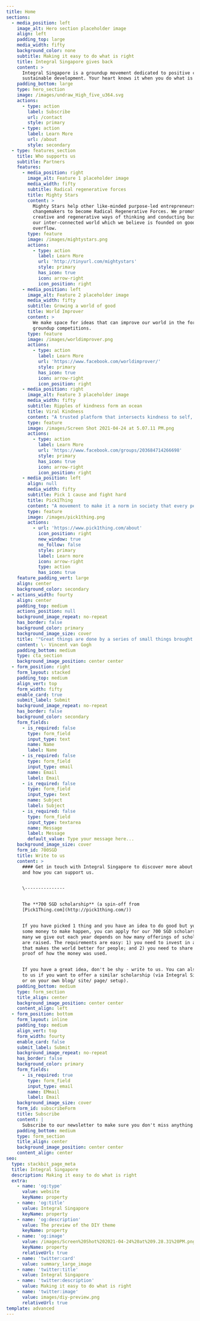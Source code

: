 ```yaml
---
title: Home
sections:
  - media_position: left
    image_alt: Hero section placeholder image
    align: left
    padding_top: large
    media_width: fifty
    background_color: none
    subtitle: Making it easy to do what is right
    title: Integral Singapore gives back
    content: >
      Integral Singapore is a groundup movement dedicated to positive change and
      sustainable development. Your heart knows it when you do what is right.
    padding_bottom: large
    type: hero_section
    image: /images/undraw_High_five_u364.svg
    actions:
      - type: action
        label: Subscribe
        url: /contact
        style: primary
      - type: action
        label: Learn More
        url: /about
        style: secondary
  - type: features_section
    title: Who supports us
    subtitle: Partners
    features:
      - media_position: right
        image_alt: Feature 1 placeholder image
        media_width: fifty
        subtitle: Radical regenerative forces
        title: Mighty Stars
        content: >
          Mighty Stars help other like-minded purpose-led entrepreneurs and
          changemakers to become Radical Regenerative Forces. We promote
          creative and regenerative ways of thinking and conducting business in
          our inter-connected world which we believe is founded on goodness in
          overflow.
        type: feature
        image: /images/mightystars.png
        actions:
          - type: action
            label: Learn More
            url: 'http://tinyurl.com/mightystars'
            style: primary
            has_icon: true
            icon: arrow-right
            icon_position: right
      - media_position: left
        image_alt: Feature 2 placeholder image
        media_width: fifty
        subtitle: Growing a world of good
        title: World Improver
        content: >
          We make space for ideas that can improve our world in the form of
          groundup competitions.
        type: feature
        image: /images/worldimprover.png
        actions:
          - type: action
            label: Learn More
            url: 'https://www.facebook.com/worldimprover/'
            style: primary
            has_icon: true
            icon: arrow-right
            icon_position: right
      - media_position: right
        image_alt: Feature 3 placeholder image
        media_width: fifty
        subtitle: Ripples of kindness form an ocean
        title: Viral Kindness
        content: "A trusted platform that intersects kindness to self, others (charity) and Mother Earth (sustainability). A community that shares and learns about\_positive, encouraging and valid information.\n"
        type: feature
        image: /images/Screen Shot 2021-04-24 at 5.07.11 PM.png
        actions:
          - type: action
            label: Learn More
            url: 'https://www.facebook.com/groups/203684714266698'
            style: primary
            has_icon: true
            icon: arrow-right
            icon_position: right
      - media_position: left
        align: null
        media_width: fifty
        subtitle: Pick 1 cause and fight hard
        title: Pick1Thing
        content: "A movement to make it a norm in society that every person fights hard for a cause that makes the world better for people.\_Imagine a world where everyone fights for something good. Imagine how many things we can dramatically improve. Imagine what a future we can build."
        type: feature
        image: /images/pick1thing.png
        actions:
          - url: 'https://www.pick1thing.com/about'
            icon_position: right
            new_window: true
            no_follow: false
            style: primary
            label: Learn more
            icon: arrow-right
            type: action
            has_icon: true
    feature_padding_vert: large
    align: center
    background_color: secondary
  - actions_width: fourty
    align: center
    padding_top: medium
    actions_position: null
    background_image_repeat: no-repeat
    has_border: false
    background_color: primary
    background_image_size: cover
    title: '"Great things are done by a series of small things brought together"'
    content: \- Vincent van Gogh
    padding_bottom: medium
    type: cta_section
    background_image_position: center center
  - form_position: right
    form_layout: stacked
    padding_top: medium
    align_vert: top
    form_width: fifty
    enable_card: true
    submit_label: Submit
    background_image_repeat: no-repeat
    has_border: false
    background_color: secondary
    form_fields:
      - is_required: false
        type: form_field
        input_type: text
        name: Name
        label: Name
      - is_required: false
        type: form_field
        input_type: email
        name: Email
        label: Email
      - is_required: false
        type: form_field
        input_type: text
        name: Subject
        label: Subject
      - is_required: false
        type: form_field
        input_type: textarea
        name: Message
        label: Message
        default_value: Type your message here...
    background_image_size: cover
    form_id: 700SGD
    title: Write to us
    content: >
      #### Get in touch with Integral Singapore to discover more about our work
      and how you can support us.


      \---------------


      The **700 SGD scholarship** (a spin-off from
      [Pick1Thing.com](http://pick1thing.com/))


      If you have picked 1 thing and you have an idea to do good but you need
      some money to make happen, you can apply for our 700 SGD scholarship. How
      many we give out each year depends on how many offerings of scholarships
      are raised. The requirements are easy: 1) you need to invest in a cause
      that makes the world better for people; and 2) you need to share back
      proof of how the money was used.


      If you have a great idea, don't be shy - write to us. You can also write
      to us if you want to offer a similar scholarship (via Integral Singapore
      or on your own blog/ site/ page/ setup).
    padding_bottom: medium
    type: form_section
    title_align: center
    background_image_position: center center
    content_align: left
  - form_position: bottom
    form_layout: inline
    padding_top: medium
    align_vert: top
    form_width: fourty
    enable_card: false
    submit_label: Submit
    background_image_repeat: no-repeat
    has_border: false
    background_color: primary
    form_fields:
      - is_required: true
        type: form_field
        input_type: email
        name: EMmail
        label: Email
    background_image_size: cover
    form_id: subscribeForm
    title: Subscribe
    content: |
      Subscribe to our newsletter to make sure you don't miss anything.
    padding_bottom: medium
    type: form_section
    title_align: center
    background_image_position: center center
    content_align: center
seo:
  type: stackbit_page_meta
  title: Integral Singapore
  description: Making it easy to do what is right
  extra:
    - name: 'og:type'
      value: website
      keyName: property
    - name: 'og:title'
      value: Integral Singapore
      keyName: property
    - name: 'og:description'
      value: The preview of the DIY theme
      keyName: property
    - name: 'og:image'
      value: /images/Screen%20Shot%202021-04-24%20at%209.28.31%20PM.png
      keyName: property
      relativeUrl: true
    - name: 'twitter:card'
      value: summary_large_image
    - name: 'twitter:title'
      value: Integral Singapore
    - name: 'twitter:description'
      value: Making it easy to do what is right
    - name: 'twitter:image'
      value: images/diy-preview.png
      relativeUrl: true
template: advanced
---
```

